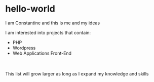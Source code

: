 # hello-world
I am Constantine and this is me and my ideas<br>

I am interested into projects that contain:
<ul>
<li>PHP</li>
<li>Wordpress</li>
<li>Web Applications Front-End</li>
</ul>
<br><br>
This list will grow larger as long as I expand my knowledge and skills
